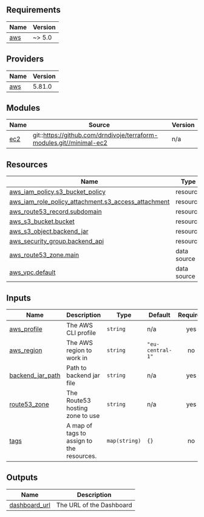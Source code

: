 ## Requirements

| Name | Version |
|------|---------|
| <a name="requirement_aws"></a> [aws](#requirement\_aws) | ~> 5.0 |

## Providers

| Name | Version |
|------|---------|
| <a name="provider_aws"></a> [aws](#provider\_aws) | 5.81.0 |

## Modules

| Name | Source | Version |
|------|--------|---------|
| <a name="module_ec2"></a> [ec2](#module\_ec2) | git::https://github.com/drndivoje/terraform-modules.git//minimal-ec2 | n/a |

## Resources

| Name | Type |
|------|------|
| [aws_iam_policy.s3_bucket_policy](https://registry.terraform.io/providers/hashicorp/aws/latest/docs/resources/iam_policy) | resource |
| [aws_iam_role_policy_attachment.s3_access_attachment](https://registry.terraform.io/providers/hashicorp/aws/latest/docs/resources/iam_role_policy_attachment) | resource |
| [aws_route53_record.subdomain](https://registry.terraform.io/providers/hashicorp/aws/latest/docs/resources/route53_record) | resource |
| [aws_s3_bucket.bucket](https://registry.terraform.io/providers/hashicorp/aws/latest/docs/resources/s3_bucket) | resource |
| [aws_s3_object.backend_jar](https://registry.terraform.io/providers/hashicorp/aws/latest/docs/resources/s3_object) | resource |
| [aws_security_group.backend_api](https://registry.terraform.io/providers/hashicorp/aws/latest/docs/resources/security_group) | resource |
| [aws_route53_zone.main](https://registry.terraform.io/providers/hashicorp/aws/latest/docs/data-sources/route53_zone) | data source |
| [aws_vpc.default](https://registry.terraform.io/providers/hashicorp/aws/latest/docs/data-sources/vpc) | data source |

## Inputs

| Name | Description | Type | Default | Required |
|------|-------------|------|---------|:--------:|
| <a name="input_aws_profile"></a> [aws\_profile](#input\_aws\_profile) | The AWS CLI profile | `string` | n/a | yes |
| <a name="input_aws_region"></a> [aws\_region](#input\_aws\_region) | The AWS region to work in | `string` | `"eu-central-1"` | no |
| <a name="input_backend_jar_path"></a> [backend\_jar\_path](#input\_backend\_jar\_path) | Path to backend jar file | `string` | n/a | yes |
| <a name="input_route53_zone"></a> [route53\_zone](#input\_route53\_zone) | The Route53 hosting zone to use | `string` | n/a | yes |
| <a name="input_tags"></a> [tags](#input\_tags) | A map of tags to assign to the resources. | `map(string)` | `{}` | no |

## Outputs

| Name | Description |
|------|-------------|
| <a name="output_dashboard_url"></a> [dashboard\_url](#output\_dashboard\_url) | The URL of the Dashboard |
